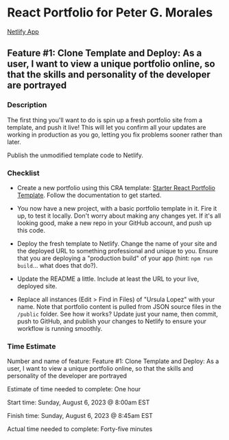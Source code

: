 # React Portfolio for Peter G. Morales

[Netlify App](https://pgmreactportfolio.netlify.app/)

## Feature #1: Clone Template and Deploy: As a user, I want to view a unique portfolio online, so that the skills and personality of the developer are portrayed

### Description

The first thing you'll want to do is spin up a fresh portfolio site from a template, and push it live! This will let you confirm all your updates are working in production as you go, letting you fix problems sooner rather than later.

Publish the unmodified template code to Netlify.

### Checklist

- Create a new portfolio using this CRA template: [Starter React Portfolio Template](https://www.npmjs.com/package/cra-template-react-portfolio). Follow the documentation to get started.

- You now have a new project, with a basic portfolio template in it. Fire it up, to test it locally. Don't worry about making any changes yet. If it's all looking good, make a new repo in your GitHub account, and push up this code.

- Deploy the fresh template to Netlify. Change the name of your site and the deployed URL to something professional and unique to you. Ensure that you are deploying a "production build" of your app (hint: `npm run build`... what does that do?).

- Update the README a little. Include at least the URL to your live, deployed site.

- Replace all instances (Edit > Find in Files) of "Ursula Lopez" with your name. Note that portfolio content is pulled from JSON source files in the `/public` folder. See how it works? Update just your name, then commit, push to GitHub, and publish your changes to Netlify to ensure your workflow is running smoothly.

### Time Estimate

Number and name of feature: Feature #1: Clone Template and Deploy: As a user, I want to view a unique portfolio online, so that the skills and personality of the developer are portrayed

Estimate of time needed to complete: One hour

Start time: Sunday, August 6, 2023 @ 8:00am EST

Finish time: Sunday, August 6, 2023 @ 8:45am EST

Actual time needed to complete: Forty-five minutes
